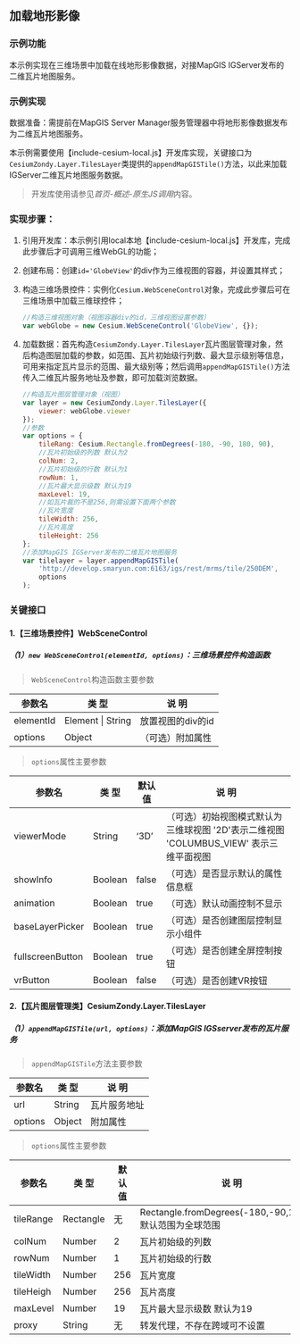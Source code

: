 ## 加载地形影像

### 示例功能

本示例实现在三维场景中加载在线地形影像数据，对接MapGIS IGServer发布的二维瓦片地图服务。

### 示例实现

数据准备：需提前在MapGIS Server Manager服务管理器中将地形影像数据发布为二维瓦片地图服务。

本示例需要使用【include-cesium-local.js】开发库实现，关键接口为`CesiumZondy.Layer.TilesLayer`类提供的`appendMapGISTile()`方法，以此来加载IGServer二维瓦片地图服务数据。

> 开发库使用请参见*首页-概述-原生JS调用*内容。

### 实现步骤：

1. 引用开发库：本示例引用local本地【include-cesium-local.js】开发库，完成此步骤后才可调用三维WebGL的功能；

2. 创建布局：创建`id='GlobeView'`的div作为三维视图的容器，并设置其样式；

3. 构造三维场景控件：实例化`Cesium.WebSceneControl`对象，完成此步骤后可在三维场景中加载三维球控件；

   ``` javascript
   //构造三维视图对象（视图容器div的id，三维视图设置参数）
   var webGlobe = new Cesium.WebSceneControl('GlobeView', {});
   ```

4. 加载数据：首先构造`CesiumZondy.Layer.TilesLayer`瓦片图层管理对象，然后构造图层加载的参数，如范围、瓦片初始级行列数、最大显示级别等信息，可用来指定瓦片显示的范围、最大级别等；然后调用`appendMapGISTile()`方法传入二维瓦片服务地址及参数，即可加载浏览数据。

    ``` javascript
    //构造瓦片图层管理对象（视图）
    var layer = new CesiumZondy.Layer.TilesLayer({
        viewer: webGlobe.viewer
    });
    //参数
    var options = {
        tileRang: Cesium.Rectangle.fromDegrees(-180, -90, 180, 90),
        //瓦片初始级的列数 默认为2
        colNum: 2,
        //瓦片初始级的行数 默认为1
        rowNum: 1,
        //瓦片最大显示级数 默认为19
        maxLevel: 19,
        //如瓦片裁的不是256,则需设置下面两个参数
        //瓦片宽度
        tileWidth: 256,
        //瓦片高度
        tileHeight: 256
    };
    //添加MapGIS IGServer发布的二维瓦片地图服务
    var tilelayer = layer.appendMapGISTile(
        'http://develop.smaryun.com:6163/igs/rest/mrms/tile/250DEM',
        options
    );
    ```

### 关键接口

#### 1.【三维场景控件】WebSceneControl

##### （1）`new WebSceneControl(elementId, options)`：三维场景控件构造函数

> `WebSceneControl`构造函数主要参数

|参数名|类 型|说 明|
|-|-|-|
|elementId|Element \| String|放置视图的div的id|
|options|Object|（可选）附加属性|

> `options`属性主要参数

|参数名|类 型|默认值|说 明|
|-|-|-|-|
|viewerMode|String|‘3D’|（可选）初始视图模式默认为三维球视图 '2D'表示二维视图 'COLUMBUS_VIEW' 表示三维平面视图|
|showInfo|Boolean|false|（可选）是否显示默认的属性信息框|
|animation|Boolean|true|（可选）默认动画控制不显示|
|baseLayerPicker|Boolean|true|（可选）是否创建图层控制显示小组件|
|fullscreenButton|Boolean|true|（可选）是否创建全屏控制按钮|
|vrButton|Boolean|false|（可选）是否创建VR按钮|

#### 2.【瓦片图层管理类】CesiumZondy.Layer.TilesLayer

##### （1）`appendMapGISTile(url, options)`：添加MapGIS IGSserver发布的瓦片服务

> `appendMapGISTile`方法主要参数

|参数名|类 型|说 明|
|-|-|-|
|url|String|瓦片服务地址|
|options|Object|附加属性|

> `options`属性主要参数

|参数名|类 型|默认值|说 明|
|-|-|-|-|
|tileRange|Rectangle|无|Rectangle.fromDegrees(-180,-90,180,90) 默认范围为全球范围|
|colNum|Number|2|瓦片初始级的列数|
|rowNum|Number|1|瓦片初始级的行数|
|tileWidth|	Number	|256|瓦片宽度 |
|tileHeigh|	Number|	256	|瓦片高度|
|maxLevel|Number|19|瓦片最大显示级数 默认为19|
|proxy|String|无|转发代理，不存在跨域可不设置|
